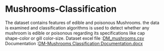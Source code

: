 # Mushrooms-Classification
The dataset contains features of edible and poisonous Mushrooms. the data is examined and  classification algorithms is used to detect whether any mushroom is edible or poisonous regarding its specifications like cap shape-color or gill color-size. 
Dataset excel file :[DM_mushrooms.csv](https://github.com/Mennatullah-Shehab/Mushrooms-Classification/files/8754382/DM_mushrooms.csv)
Documentation :[DM-Mushrooms Classification Documentation.docx](https://github.com/Mennatullah-Shehab/Mushrooms-Classification/files/8754397/DM-Mushrooms.Classification.Documentation.docx)
